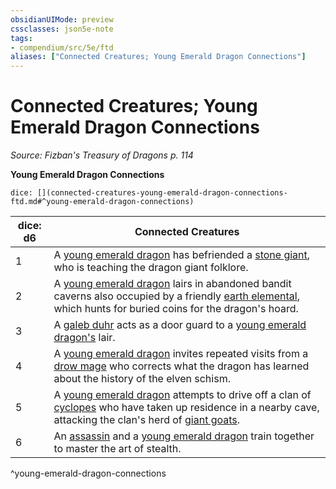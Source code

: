 ```yaml
---
obsidianUIMode: preview
cssclasses: json5e-note
tags:
- compendium/src/5e/ftd
aliases: ["Connected Creatures; Young Emerald Dragon Connections"]
---
```

# Connected Creatures; Young Emerald Dragon Connections
*Source: Fizban's Treasury of Dragons p. 114* 

**Young Emerald Dragon Connections**

`dice: [](connected-creatures-young-emerald-dragon-connections-ftd.md#^young-emerald-dragon-connections)`

| dice: d6 | Connected Creatures |
|----------|---------------------|
| 1 | A [young emerald dragon](5E2014官方资源/bestiary/dragon/young-emerald-dragon-ftd.md) has befriended a [stone giant](5E2014官方资源/bestiary/giant/stone-giant.md), who is teaching the dragon giant folklore. |
| 2 | A [young emerald dragon](5E2014官方资源/bestiary/dragon/young-emerald-dragon-ftd.md) lairs in abandoned bandit caverns also occupied by a friendly [earth elemental](5E2014官方资源/bestiary/elemental/earth-elemental.md), which hunts for buried coins for the dragon's hoard. |
| 3 | A [galeb duhr](5E2014官方资源/bestiary/elemental/galeb-duhr.md) acts as a door guard to a [young emerald dragon's](5E2014官方资源/bestiary/dragon/young-emerald-dragon-ftd.md) lair. |
| 4 | A [young emerald dragon](5E2014官方资源/bestiary/dragon/young-emerald-dragon-ftd.md) invites repeated visits from a [drow mage](5E2014官方资源/bestiary/humanoid/drow-mage.md) who corrects what the dragon has learned about the history of the elven schism. |
| 5 | A [young emerald dragon](5E2014官方资源/bestiary/dragon/young-emerald-dragon-ftd.md) attempts to drive off a clan of [cyclopes](5E2014官方资源/bestiary/giant/cyclops.md) who have taken up residence in a nearby cave, attacking the clan's herd of [giant goats](5E2014官方资源/bestiary/beast/giant-goat.md). |
| 6 | An [assassin](5E2014官方资源/bestiary/humanoid/assassin.md) and a [young emerald dragon](5E2014官方资源/bestiary/dragon/young-emerald-dragon-ftd.md) train together to master the art of stealth. |
^young-emerald-dragon-connections